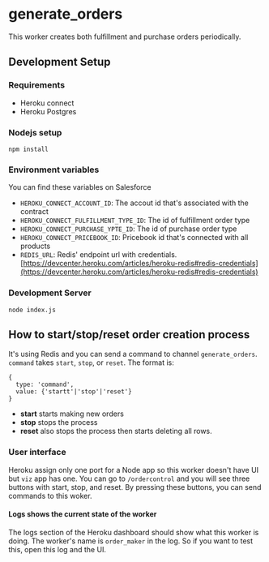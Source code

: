 
# generate_orders

This worker creates both fulfillment and purchase orders periodically.

## Development Setup

### Requirements

- Heroku connect
- Heroku Postgres

### Nodejs setup

```shell
npm install
```

### Environment variables

You can find these variables on Salesforce

- `HEROKU_CONNECT_ACCOUNT_ID`: The accout id that's associated with the contract
- `HEROKU_CONNECT_FULFILLMENT_TYPE_ID`: The id of fulfillment order type
- `HEROKU_CONNECT_PURCHASE_YPTE_ID`: The id of purchase order type
- `HEROKU_CONNECT_PRICEBOOK_ID`: Pricebook id that's connected with all products
- `REDIS_URL`: Redis' endpoint url with credentials. [https://devcenter.heroku.com/articles/heroku-redis#redis-credentials](https://devcenter.heroku.com/articles/heroku-redis#redis-credentials)

### Development Server

```shell
node index.js
```

## How to start/stop/reset order creation process

It's using Redis and you can send a command to channel `generate_orders`.
`command` takes `start`, `stop`, or `reset`.
The format is:

```
{
  type: 'command',
  value: {'startt'|'stop'|'reset'}
}
```

- **start** starts making new orders
- **stop** stops the process
- **reset** also stops the process then starts deleting all rows.

### User interface

Heroku assign only one port for a Node app so this worker doesn't have UI but `viz` app has one.
You can go to `/ordercontrol` and you will see three buttons with start, stop, and reset.
By pressing these buttons, you can send commands to this woker.

#### Logs shows the current state of the worker

The logs section of the Heroku dashboard should show what this worker is doing.
The worker's name is `order_maker` in the log.
So if you want to test this, open this log and the UI.
